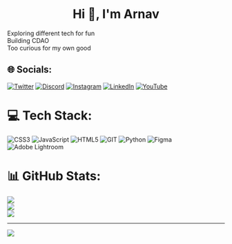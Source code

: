 <h1 align="center">Hi 👋, I'm Arnav</h1>
Exploring different tech for fun<br>Building CDAO<br>Too curious for my own good


## 🌐 Socials:
[![Twitter](https://img.shields.io/badge/Twitter-%231DA1F2.svg?logo=Twitter&logoColor=white)](https://twitter.com/thisis_arnav) 
[![Discord](https://img.shields.io/badge/Discord-%237289DA.svg?logo=discord&logoColor=white)](https://discord.gg/https://discord.gg/yKYWCchsrb)
[![Instagram](https://img.shields.io/badge/Instagram-%23E4405F.svg?logo=Instagram&logoColor=white)](https://instagram.com/neo.anderson.7) [![LinkedIn](https://img.shields.io/badge/LinkedIn-%230077B5.svg?logo=linkedin&logoColor=white)](https://linkedin.com/in/arnav-anand-923232270/)
[![YouTube](https://img.shields.io/badge/YouTube-%23FF0000.svg?logo=YouTube&logoColor=white)](https://youtube.com/@https://www.youtube.com/@C-DAO)

# 💻 Tech Stack:
![CSS3](https://img.shields.io/badge/css3-%231572B6.svg?style=for-the-badge&logo=css3&logoColor=white) ![JavaScript](https://img.shields.io/badge/javascript-%23323330.svg?style=for-the-badge&logo=javascript&logoColor=%23F7DF1E) ![HTML5](https://img.shields.io/badge/html5-%23E34F26.svg?style=for-the-badge&logo=html5&logoColor=white) ![GIT](https://img.shields.io/badge/Git-fc6d26?style=for-the-badge&logo=git&logoColor=white) ![Python](https://img.shields.io/badge/python-3670A0?style=for-the-badge&logo=python&logoColor=ffdd54) ![Figma](https://img.shields.io/badge/figma-%23F24E1E.svg?style=for-the-badge&logo=figma&logoColor=white) ![Adobe Lightroom](https://img.shields.io/badge/Adobe%20Lightroom-31A8FF.svg?style=for-the-badge&logo=Adobe%20Lightroom&logoColor=white)
# 📊 GitHub Stats:
![](https://github-readme-stats.vercel.app/api?username=capy-on-caffeine&theme=default&hide_border=false&include_all_commits=true&count_private=false)<br/>
![](https://github-readme-streak-stats.herokuapp.com/?user=capy-on-caffeine&theme=default&hide_border=false)<br/>
![](https://github-readme-stats.vercel.app/api/top-langs/?username=capy-on-caffeine&theme=default&hide_border=false&include_all_commits=true&count_private=false&layout=compact)

---
[![](https://visitcount.itsvg.in/api?id=capy-on-caffeine&icon=0&color=0)](https://visitcount.itsvg.in)

<!-- Proudly created with GPRM ( https://gprm.itsvg.in ) -->
